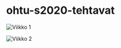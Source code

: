 # ohtu-s2020-tehtavat

![Viikko 1](https://github.com/VirtualAkseli/ohtu-s2020-tehtavat/tree/main/viikko1)

![Viikko 2](https://github.com/VirtualAkseli/ohtu-s2020-tehtavat/tree/main/viikko2)
